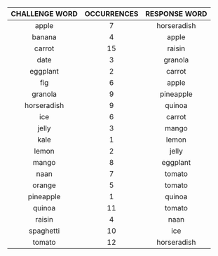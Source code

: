 | CHALLENGE WORD | OCCURRENCES | RESPONSE WORD |
|:--------------:|:-----------:|:-------------:|
| apple | 7 | horseradish |
| banana | 4 | apple |
| carrot | 15 | raisin |
| date | 3 | granola |
| eggplant | 2 | carrot |
| fig | 6 | apple |
| granola | 9 | pineapple |
| horseradish | 9 | quinoa |
| ice | 6 | carrot |
| jelly | 3 | mango |
| kale | 1 | lemon |
| lemon | 2 | jelly |
| mango | 8 | eggplant |
| naan | 7 | tomato |
| orange | 5 | tomato |
| pineapple | 1 | quinoa |
| quinoa | 11 | tomato |
| raisin | 4 | naan |
| spaghetti | 10 | ice |
| tomato | 12 | horseradish |

